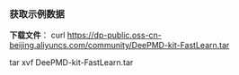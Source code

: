 ### 获取示例数据

**下载文件**：
   curl https://dp-public.oss-cn-beijing.aliyuncs.com/community/DeePMD-kit-FastLearn.tar
   
   tar xvf DeePMD-kit-FastLearn.tar
  

